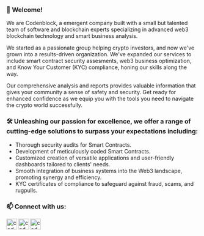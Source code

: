 ### 👋 Welcome!

We are Codenblock, a emergent company built with a small but talented team of software and blockchain experts specializing in advanced web3 blockchain technology and smart business analysis.

We started as a passionate group helping crypto investors, and now we've grown into a results-driven organization. We've expanded our services to include smart contract security assesments, web3 business optimization, and Know Your Customer (KYC) compliance, honing our skills along the way.

Our comprehensive analysis and reports provides valuable information that gives your community a sense of safety and security. Get ready for enhanced confidence as we equip you with the tools you need to navigate the crypto world successfully.

### 🛠 Unleashing our passion for excellence, we offer a range of cutting-edge solutions to surpass your expectations including:

- Thorough security audits for Smart Contracts.
- Development of meticulously coded Smart Contracts.
- Customized creation of versatile applications and user-friendly dashboards tailored to clients' needs.
- Smooth integration of business systems into the Web3 landscape, promoting synergy and efficiency.
- KYC certificates of compliance to safeguard against fraud, scams, and rugpulls.

### 📫 Connect with us:

[<img align="left" alt="codeNblock | Twitter" width="28px" src="https://cdn.jsdelivr.net/npm/simple-icons@v3/icons/twitter.svg" />][twitter]
[<img align="left" alt="codeNblock | LinkedIn" width="28px" src="https://cdn.jsdelivr.net/npm/simple-icons@v3/icons/googlechrome.svg" />][web]
[<img align="left" alt="codeNblock | Telegram" width="28px" src="https://cdn.jsdelivr.net/npm/simple-icons@v3/icons/telegram.svg" />][telegram]
<br />

[twitter]: https://www.twitter.com/codenblock
[web]: https://codenblock.pro
[telegram]: https://t.me/codenblock
